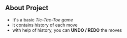 ## About Project

* It's a basic *Tic-Tac-Toe game*
* it contains history of each move 
* with help of history, you can **UNDO / REDO** the moves


